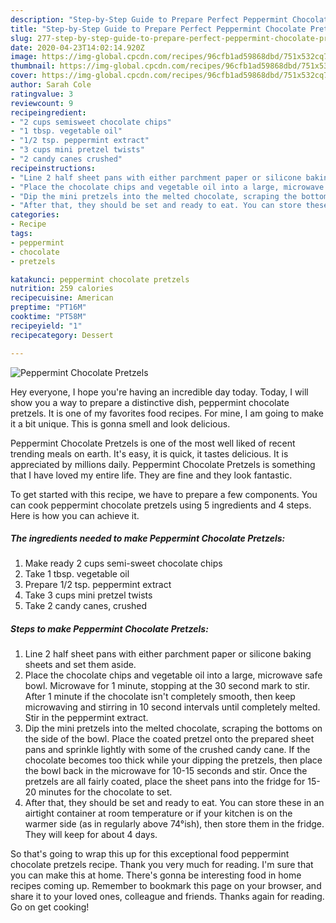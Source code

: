 ```yaml
---
description: "Step-by-Step Guide to Prepare Perfect Peppermint Chocolate Pretzels"
title: "Step-by-Step Guide to Prepare Perfect Peppermint Chocolate Pretzels"
slug: 277-step-by-step-guide-to-prepare-perfect-peppermint-chocolate-pretzels
date: 2020-04-23T14:02:14.920Z
image: https://img-global.cpcdn.com/recipes/96cfb1ad59868dbd/751x532cq70/peppermint-chocolate-pretzels-recipe-main-photo.jpg
thumbnail: https://img-global.cpcdn.com/recipes/96cfb1ad59868dbd/751x532cq70/peppermint-chocolate-pretzels-recipe-main-photo.jpg
cover: https://img-global.cpcdn.com/recipes/96cfb1ad59868dbd/751x532cq70/peppermint-chocolate-pretzels-recipe-main-photo.jpg
author: Sarah Cole
ratingvalue: 3
reviewcount: 9
recipeingredient:
- "2 cups semisweet chocolate chips"
- "1 tbsp. vegetable oil"
- "1/2 tsp. peppermint extract"
- "3 cups mini pretzel twists"
- "2 candy canes crushed"
recipeinstructions:
- "Line 2 half sheet pans with either parchment paper or silicone baking sheets and set them aside."
- "Place the chocolate chips and vegetable oil into a large, microwave safe bowl. Microwave for 1 minute, stopping at the 30 second mark to stir. After 1 minute if the chocolate isn&#39;t completely smooth, then keep microwaving and stirring in 10 second intervals until completely melted. Stir in the peppermint extract."
- "Dip the mini pretzels into the melted chocolate, scraping the bottoms on the side of the bowl. Place the coated pretzel onto the prepared sheet pans and sprinkle lightly with some of the crushed candy cane. If the chocolate becomes too thick while your dipping the pretzels, then place the bowl back in the microwave for 10-15 seconds and stir. Once the pretzels are all fairly coated, place the sheet pans into the fridge for 15-20 minutes for the chocolate to set."
- "After that, they should be set and ready to eat. You can store these in an airtight container at room temperature or if your kitchen is on the warmer side (as in regularly above 74°ish), then store them in the fridge. They will keep for about 4 days."
categories:
- Recipe
tags:
- peppermint
- chocolate
- pretzels

katakunci: peppermint chocolate pretzels 
nutrition: 259 calories
recipecuisine: American
preptime: "PT16M"
cooktime: "PT58M"
recipeyield: "1"
recipecategory: Dessert

---
```



![Peppermint Chocolate Pretzels](https://img-global.cpcdn.com/recipes/96cfb1ad59868dbd/751x532cq70/peppermint-chocolate-pretzels-recipe-main-photo.jpg)

Hey everyone, I hope you're having an incredible day today. Today, I will show you a way to prepare a distinctive dish, peppermint chocolate pretzels. It is one of my favorites food recipes. For mine, I am going to make it a bit unique. This is gonna smell and look delicious.



Peppermint Chocolate Pretzels is one of the most well liked of recent trending meals on earth. It's easy, it is quick, it tastes delicious. It is appreciated by millions daily. Peppermint Chocolate Pretzels is something that I have loved my entire life. They are fine and they look fantastic.


To get started with this recipe, we have to prepare a few components. You can cook peppermint chocolate pretzels using 5 ingredients and 4 steps. Here is how you can achieve it.

<!--inarticleads1-->

##### The ingredients needed to make Peppermint Chocolate Pretzels:

1. Make ready 2 cups semi-sweet chocolate chips
1. Take 1 tbsp. vegetable oil
1. Prepare 1/2 tsp. peppermint extract
1. Take 3 cups mini pretzel twists
1. Take 2 candy canes, crushed




<!--inarticleads2-->

##### Steps to make Peppermint Chocolate Pretzels:

1. Line 2 half sheet pans with either parchment paper or silicone baking sheets and set them aside.
1. Place the chocolate chips and vegetable oil into a large, microwave safe bowl. Microwave for 1 minute, stopping at the 30 second mark to stir. After 1 minute if the chocolate isn&#39;t completely smooth, then keep microwaving and stirring in 10 second intervals until completely melted. Stir in the peppermint extract.
1. Dip the mini pretzels into the melted chocolate, scraping the bottoms on the side of the bowl. Place the coated pretzel onto the prepared sheet pans and sprinkle lightly with some of the crushed candy cane. If the chocolate becomes too thick while your dipping the pretzels, then place the bowl back in the microwave for 10-15 seconds and stir. Once the pretzels are all fairly coated, place the sheet pans into the fridge for 15-20 minutes for the chocolate to set.
1. After that, they should be set and ready to eat. You can store these in an airtight container at room temperature or if your kitchen is on the warmer side (as in regularly above 74°ish), then store them in the fridge. They will keep for about 4 days.




So that's going to wrap this up for this exceptional food peppermint chocolate pretzels recipe. Thank you very much for reading. I'm sure that you can make this at home. There's gonna be interesting food in home recipes coming up. Remember to bookmark this page on your browser, and share it to your loved ones, colleague and friends. Thanks again for reading. Go on get cooking!
